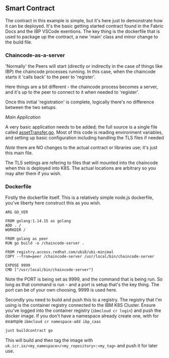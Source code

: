 ## Smart Contract
The contract in this example is simple, but it's here just to demonstrate how it can be deployed. It's the basic getting started contract found in the Fabric Docs and the IBP VSCode exentions. The key thing is the dockerfile that is used to package up the contract, a new 'main' class and minor change to the build file.

### Chaincode-as-a-server
'Normally' the Peers will start (directly or indirectly in the case of things like IBP) the chaincode processes running. In this case, when the chaincode starts it 'calls back' to the peer to 'register'.

Here things are a bit different - the chaincode process becomes a server, and it's up to the peer to connect to it when needed to 'register'.

Once this initial 'registration' is complete, logically there's no difference between the two setups.

*Main Application* 

A very basic application needs to be added; the full source is a single file called [assetTransfer.go](./assetTransfer.go).
Most of this code is reading environment variables, and setting up basic configuration including handling the TLS files if needed

*Note* there are NO changes to the actual contract or libraries use; it's just this main file.

The TLS settings are refering to files that will mounted into the chaincode when this is deployed into K8S. The actual locations are arbitrary so you may alter them if you wish. 

### Dockerfile 

Firstly the dockerfile itself. This is a relatively simple node.js dockerfile, you've liberty here construct this as you wish. 

```docker
ARG GO_VER

FROM golang:1.14.15 as golang
ADD . /
WORKDIR /

FROM golang as peer
RUN go build -o /chaincode-server .

FROM registry.access.redhat.com/ubi8/ubi-minimal
COPY --from=peer /chaincode-server /usr/local/bin/chaincode-server

EXPOSE 9999
CMD ["/usr/local/bin/chaincode-server"]
```

Note the PORT is being set as 9999, and the command that is being run. So long as that command is run - and a port is setup that's the key thing. The port can be of your own choosing, 9999 is used here. 



Secondly you need to build and push this to a registry. The registry that I'm using is the container registry connected to the IBM K8S Cluster.
Ensure you've logged into the container registry (`ibmcloud cr login`) and push the docker image. If you don't have a namespace already create one, with for example  `ibmcloud cr namespace-add ibp_caas`


```bash 
just buildcontract go
```
This will build and then tag the image with `uk.icr.io/<my_namespace>/<my_repository>:<my_tag>` and push it for later use.
